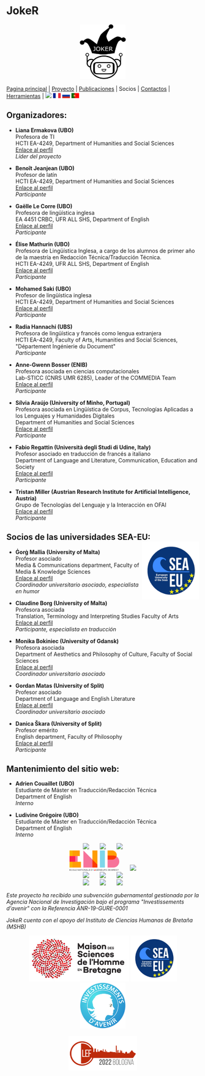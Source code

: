 # JokeR
<p align="center">
  <img src="../img/Joker.png" width="120" height="142">
</p>

[Pagina principal](index) | [Proyecto](project) | [Publicaciones](publications) | Socios | [Contactos](contact) | [Herramientas](tools) | [<img src="../img/drapeau EN.png" width="20">](https://lepocci.github.io/joker-/EN/index) [<img src="../img/drapeau FR.png" width="20">](https://lepocci.github.io/joker-/FR/index)  [<img src="../img/drapeau RU.png" width="20">](https://lepocci.github.io/joker-/RU/index)  [<img src="../img/drapeau PT.png" width="20">](https://lepocci.github.io/joker-/PT/index) 
<br>

## Organizadores: 
* **Liana Ermakova (UBO)**
<br>Profesora de TI
<br>HCTI EA-4249, Department of Humanities and Social Sciences
<br>[Enlace al perfil](https://www.univ-brest.fr/hcti/menu/Membres/Enseignants-chercheurs/Ermakova--Liana)
<br>*Líder del proyecto*

* **Benoît Jeanjean (UBO)**
<br>Profesor de latín
<br>HCTI EA-4249, Department of Humanities and Social Sciences
<br>[Enlace al perfil](https://www.univ-brest.fr/hcti/menu/Membres/Enseignants-chercheurs/Jeanjean__Benoit)
<br>*Participante*

* **Gaëlle Le Corre (UBO)** 
<br>Profesora de lingüística inglesa
<br>EA 4451 CRBC, UFR ALL SHS, Department of English
<br>[Enlace al perfil](https://www.univ-brest.fr/crbc/menu/Membres+du+laboratoire/Enseignants-chercheurs/Ga-lle-Le-Corre)
<br>*Participante*

* **Élise Mathurin (UBO)**
<br>Profesora de Lingüística Inglesa, a cargo de los alumnos de primer año de la maestría en Redacción Técnica/Traducción Técnica.
<br>HCTI EA-4249, UFR ALL SHS, Department of English
<br>[Enlace al perfil](https://www.brestuniv-.fr/hcti/menu/Membres/Enseignants-chercheurs/Mathurin--Elise)
<br>*Participante*

* **Mohamed Saki (UBO)**
<br>Profesor de lingüística inglesa
<br>HCTI EA-4249, Department of Humanities and Social Sciences
<br>[Enlace al perfil](https://www.univ-brest.fr/hcti/menu/Membres/Enseignants-chercheurs/Saki--Mohamed)
<br>*Participante*

* **Radia Hannachi (UBS)** 
<br>Profesora de lingüística y francés como lengua extranjera
<br>HCTI EA-4249, Faculty of Arts, Humanities and Social Sciences, "Département Ingénierie du Document"
<br>*Participante*

* **Anne-Gwenn Bosser (ENIB)**
<br>Profesora asociada en ciencias computacionales
<br>Lab-STICC (CNRS UMR 6285), Leader of the COMMEDIA Team
<br>[Enlace al perfil](https://labsticc.fr/en/directory/bosser-anne-gwenn)
<br>*Participante*

* **Sílvia Araújo (University of Minho, Portugal)**
<br>Profesora asociada en Lingüística de Corpus, Tecnologías Aplicadas a los Lenguajes y Humanidades Digitales
<br>Department of Humanities and Social Sciences
<br>[Enlace al perfil](http://cehum.ilch.uminho.pt/researchers/25)
<br>*Participante*

* **Fabio Regattin (Università degli Studi di Udine, Italy)** 
<br>Profesor asociado en traducción de francés a italiano
<br>Department of Language and Literature, Communication, Education and Society
<br>[Enlace al perfil](https://people.uniud.it/page/fabio.regattin)
<br>*Participante*

* **Tristan Miller (Austrian Research Institute for Artificial Intelligence, Austria)**
<br>Grupo de Tecnologías del Lenguaje y la Interacción en OFAI
<br>[Enlace al perfil](https://logological.org/) 
<br>*Participante*

## Socios de las universidades SEA-EU: <img align="right" width="150" height="150" src="../img/SEA-EU.png">

* **Ġorġ Mallia (University of Malta)**
<br>Profesor asociado
<br>Media & Communications department, Faculty of Media & Knowledge Sciences
<br>[Enlace al perfil](https://www.um.edu.mt/profile/gorgmallia)
<br>*Coordinador universitario asociado, especialista en humor*

* **Claudine Borg (University of Malta)**
<br>Profesora asociada
<br>Translation, Terminology and Interpreting Studies Faculty of Arts
<br>[Enlace al perfil](https://www.um.edu.mt/profile/claudineborg)
<br>*Participante, especialista en traducción*

* **Monika Bokiniec (University of Gdansk)** 
<br>Profesora asociada
<br>Department of Aesthetics and Philosophy of Culture, Faculty of Social Sciences
<br>[Enlace al perfil](https://ug.edu.pl/pracownik/413/monika_bokiniec)
<br>*Coordinador universitario asociado*

* **Gordan Matas (University of Split)**
<br>Profesor asociado
<br>Department of Language and English Literature
<br>[Enlace al perfil](https://www.ffst.unist.hr/gordan.matas)
<br>*Coordinador universitario asociado*


* **Danica Škara (University of Split)**
<br>Profesor emérito
<br>English department, Faculty of Philosophy
<br>[Enlace al perfil](https://www.researchgate.net/profile/Danica-Skara)
<br>*Participante*


## Mantenimiento del sitio web:
* **Adrien Couaillet (UBO)**
<br>Estudiante de Máster en Traducción/Redacción Técnica
<br>Department of English
<br>*Interno*

* **Ludivine Grégoire (UBO)**
<br>Estudiante de Máster en Traducción/Redacción Técnica
<br>Department of English
<br>*Interno*

<p align="center">
<img src="../img/UBO.png" width="150">  <img src="../img/UBS.png" width="150">  <img src="../img/CRBC.png" width="150">
<br><img src="../img/ENIB.png" width="130">  <img src="../img/Cehum.png" width="180">
<br><img src="../img/Università - Malta.png" width="200">  <img src="../img/University of Split.png" width="100">  <img src="../img/Università - UDINE.png" width="230">
<br><img src="../img/University of Gdansk.png" width="120">  <img src="../img/HCTI.png" width="80">  <img src="../img/OFAI.png" width="90">
</p>

<p>
<em>Este proyecto ha recibido una subvención gubernamental gestionada por la Agencia Nacional de Investigación bajo el programa "Investissements d'avenir" con la Referencia ANR-19-GURE-0001</em>
</p>
<p>
<em>JokeR cuenta con el apoyo del Instituto de Ciencias Humanas de Bretaña (MSHB)</em>
</p>
<div align="center">
  <a href="https://www.mshb.fr"><img src="../img/MSHB.jpg" height="120"></a>
  <a href="https://sea-eu.org/?lang=fr"><img src="../img/SEA-EU.png" height="120"></a>
  <a href="https://www.gouvernement.fr/le-programme-d-investissements-d-avenir"><img src="../img/Investissement avenir.jpeg" height="120"></a>
</div>
<br />
<div align="center">
  <a href="https://clef2022.clef-initiative.eu/index.php"><img src="../img/CLEF2022.png" height="90"></a> 
</div>
